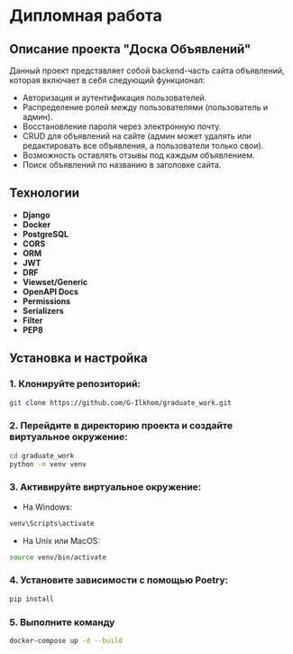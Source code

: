 # Дипломная работа 
## Описание проекта "Доска Объявлений"
Данный проект представляет собой backend-часть сайта объявлений, которая включает в себя следующий функционал:

- Авторизация и аутентификация пользователей.
- Распределение ролей между пользователями (пользователь и админ).
- Восстановление пароля через электронную почту.
- CRUD для объявлений на сайте (админ может удалять или редактировать все объявления, а пользователи только свои).
- Возможность оставлять отзывы под каждым объявлением.
- Поиск объявлений по названию в заголовке сайта.

## Технологии
- **Django**
- **Docker**
- **PostgreSQL**
- **CORS**
- **ORM**
- **JWT**
- **DRF**
- **Viewset/Generic**
- **OpenAPI Docs**
- **Permissions**
- **Serializers**
- **Filter**
- **PEP8**

## Установка и настройка
### 1. Клонируйте репозиторий:
```sh
git clone https://github.com/G-Ilkhom/graduate_work.git
```
### 2. Перейдите в директорию проекта и создайте виртуальное окружение:
```sh
cd graduate_work
python -m venv venv
```

### 3. Активируйте виртуальное окружение:
- На Windows:
```sh
venv\Scripts\activate
```
- На Unix или MacOS:
```sh
source venv/bin/activate
```
### 4. Установите зависимости с помощью Poetry:
```sh
pip install
```
### 5. Выполните команду
```sh
docker-compose up -d --build
```